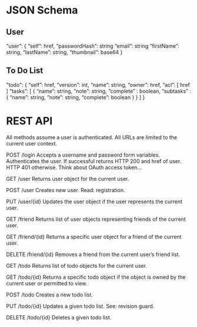 
# JSON Schema

## User

“user”: {
	“self”: href,
	“passwordHash”: string
	“email”: string
	“firstName”: string,
	“lastName”: string,
	“thumbnail”: base64
}

## To Do List

"todo": {
	“self”: href,
	“version”: int,
	“name”: string,
	“owner”: href,
	“acl”: [
		href
	]
	“tasks”: [ {
		“name”: string,
		“note”: string,
		“complete” : boolean,
		“subtasks” : {
			“name”: string,
			“note”: string,
            “complete”: boolean
			}
		}
	]
}

# REST API

All methods assume a user is authenticated. All URLs are limited to the current user context.

POST /login
Accepts a username and password form variables. Authenticates the user. If successful returns HTTP 200 and href of user. HTTP 401 otherwise. Think about OAuth access token...

GET /user
Returns user object for the current user.

POST /user
Creates new user. Read: registration.

PUT /user/{id}
Updates the user object if the user represents the current user.

GET /friend
Returns list of user objects representing friends of the current user.

GET /friend/{id}
Returns a specific user object for a friend of the current user.

DELETE /friend/{id}
Removes a friend from the current user’s friend list.

GET /todo
Returns list of todo objects for the current user.

GET /todo/{id}
Returns a specific todo object if the object is owned by the current user or permitted to view.

POST /todo
Creates a new todo list.

PUT /todo/{id}
Updates a given todo list. See: revision guard.

DELETE /todo/{id}
Deletes a given todo list.
